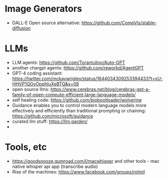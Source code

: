 # Image Generators

* DALL-E Open source alternative: https://github.com/CompVis/stable-diffusion

# LLMs
* LLM agents: https://github.com/Torantulino/Auto-GPT
* another chargpt agents: https://github.com/reworkd/AgentGPT
* GPT-4 coding assistant: https://twitter.com/mckaywrigley/status/1644034309253394433?t=xU-HHVP1QGvOpphIuXeBTQ&s=08
* open source llms: https://www.cerebras.net/blog/cerebras-gpt-a-family-of-open-compute-efficient-large-language-models/
* self healing code: https://github.com/biobootloader/wolverine
* Guidance enables you to control modern language models more effectively and efficiently than traditional prompting or chaining: https://github.com/microsoft/guidance
* curated llm stuff: https://llm.garden/
* 

# Tools, etc
* https://goodsnooze.gumroad.com/l/macwhisper and other tools - mac native whisper api app (transcribe audio)
* Rise of the machines: https://www.facebook.com/groups/rotmil
